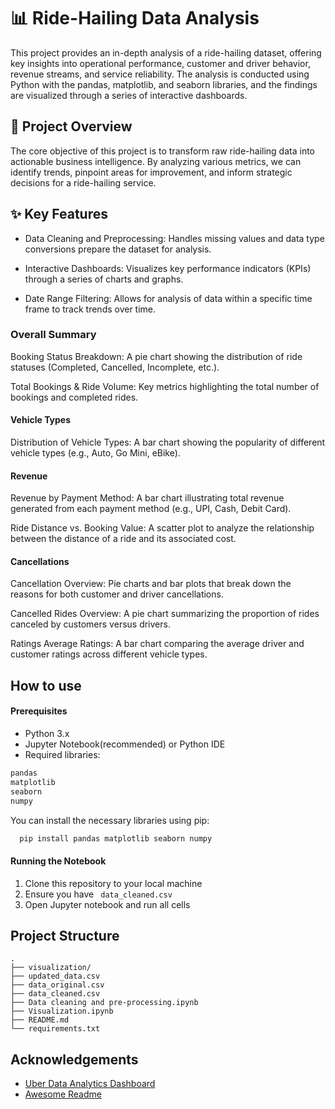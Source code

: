 # 📊 Ride-Hailing Data Analysis

This project provides an in-depth analysis of a ride-hailing dataset, offering key insights into operational performance, customer and driver behavior, revenue streams, and service reliability. The analysis is conducted using Python with the pandas, matplotlib, and seaborn libraries, and the findings are visualized through a series of interactive dashboards.

## 🚀 Project Overview
The core objective of this project is to transform raw ride-hailing data into actionable business intelligence. By analyzing various metrics, we can identify trends, pinpoint areas for improvement, and inform strategic decisions for a ride-hailing service.

## ✨ Key Features
- Data Cleaning and Preprocessing: Handles missing values and data type conversions prepare the dataset for analysis.

- Interactive Dashboards: Visualizes key performance indicators (KPIs) through a series of charts and graphs.

- Date Range Filtering: Allows for analysis of data within a specific time frame to track trends over time.

### Overall Summary

Booking Status Breakdown: A pie chart showing the distribution of ride statuses (Completed, Cancelled, Incomplete, etc.).

Total Bookings & Ride Volume: Key metrics highlighting the total number of bookings and completed rides.

#### Vehicle Types
Distribution of Vehicle Types: A bar chart showing the popularity of different vehicle types (e.g., Auto, Go Mini, eBike).

#### Revenue
Revenue by Payment Method: A bar chart illustrating total revenue generated from each payment method (e.g., UPI, Cash, Debit Card).

Ride Distance vs. Booking Value: A scatter plot to analyze the relationship between the distance of a ride and its associated cost.

#### Cancellations

Cancellation Overview: Pie charts and bar plots that break down the reasons for both customer and driver cancellations.

Cancelled Rides Overview: A pie chart summarizing the proportion of rides canceled by customers versus drivers.

Ratings
Average Ratings: A bar chart comparing the average driver and customer ratings across different vehicle types.


## How to use

#### Prerequisites
- Python 3.x
- Jupyter Notebook(recommended) or Python IDE
- Required libraries: 

``` bash
pandas
matplotlib
seaborn
numpy
```
You can install the necessary libraries using pip:
```bash
  pip install pandas matplotlib seaborn numpy
```
#### Running the Notebook
1. Clone this repository to your local machine
2. Ensure you have ``` data_cleaned.csv```
3. Open Jupyter notebook and run all cells


## Project Structure
    .
    ├── visualization/
    ├── updated_data.csv
    ├── data_original.csv
    ├── data_cleaned.csv
    ├── Data cleaning and pre-processing.ipynb
    ├── Visualization.ipynb
    ├── README.md
    └── requirements.txt
## Acknowledgements

 - [Uber Data Analytics Dashboard](https://www.kaggle.com/datasets/yashdevladdha/uber-ride-analytics-dashboard)
  - [Awesome Readme](https://www.readme.so)



